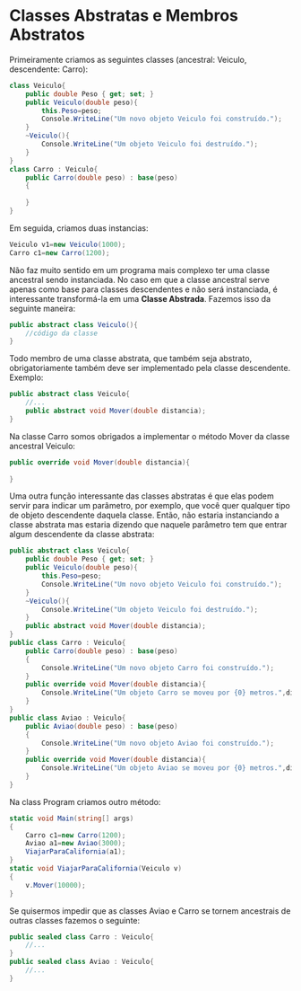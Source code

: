 # Classes Abstratas e Membros Abstratos

Primeiramente criamos as seguintes classes (ancestral: Veiculo, descendente: Carro):

```cs
class Veiculo{
    public double Peso { get; set; }
    public Veiculo(double peso){
        this.Peso=peso;
        Console.WriteLine("Um novo objeto Veiculo foi construído.");
    }
    ~Veiculo(){
        Console.WriteLine("Um objeto Veiculo foi destruído.");
    }
}
class Carro : Veiculo{
    public Carro(double peso) : base(peso)
    {
        
    }
}
```

Em seguida, criamos duas instancias:

```cs
Veiculo v1=new Veiculo(1000);
Carro c1=new Carro(1200);
```

Não faz muito sentido em um programa mais complexo ter uma classe ancestral sendo instanciada. No caso em que a classe ancestral serve apenas como base para classes descendentes e não será instanciada, é interessante transformá-la em uma **Classe Abstrada**. Fazemos isso da seguinte maneira:

```cs
public abstract class Veiculo(){
    //código da classe
}
```

Todo membro de uma classe abstrata, que também seja abstrato, obrigatoriamente também deve ser implementado pela classe descendente. Exemplo:

```cs
public abstract class Veiculo{
    //...
    public abstract void Mover(double distancia);
}
```

Na classe Carro somos obrigados a implementar o método Mover da classe ancestral Veiculo:

```cs
public override void Mover(double distancia){
    
}
```

Uma outra função interessante das classes abstratas é que elas podem servir para indicar um parâmetro, por exemplo,  que você quer qualquer tipo de objeto descendente daquela classe. Então, não estaria instanciando a classe abstrata mas estaria dizendo que naquele parâmetro tem que entrar algum descendente da classe abstrata:

```cs
public abstract class Veiculo{
    public double Peso { get; set; }
    public Veiculo(double peso){
        this.Peso=peso;
        Console.WriteLine("Um novo objeto Veiculo foi construído.");
    }
    ~Veiculo(){
        Console.WriteLine("Um objeto Veiculo foi destruído.");
    }
    public abstract void Mover(double distancia);
}
public class Carro : Veiculo{
    public Carro(double peso) : base(peso)
    {
        Console.WriteLine("Um novo objeto Carro foi construído.");
    }
    public override void Mover(double distancia){
        Console.WriteLine("Um objeto Carro se moveu por {0} metros.",distancia);
    }
}
public class Aviao : Veiculo{
    public Aviao(double peso) : base(peso)
    {
        Console.WriteLine("Um novo objeto Aviao foi construído.");
    }
    public override void Mover(double distancia){
        Console.WriteLine("Um objeto Aviao se moveu por {0} metros.",distancia);
    }
}
```

Na class Program criamos outro método:

```cs
static void Main(string[] args)
{
    Carro c1=new Carro(1200);
    Aviao a1=new Aviao(3000);
    ViajarParaCalifornia(a1);
}
static void ViajarParaCalifornia(Veiculo v)
{
    v.Mover(10000);
}
```

Se quisermos impedir que as classes Aviao e Carro se tornem ancestrais de outras classes fazemos o seguinte:

```cs
public sealed class Carro : Veiculo{
    //...
}
public sealed class Aviao : Veiculo{
    //...
}
```

